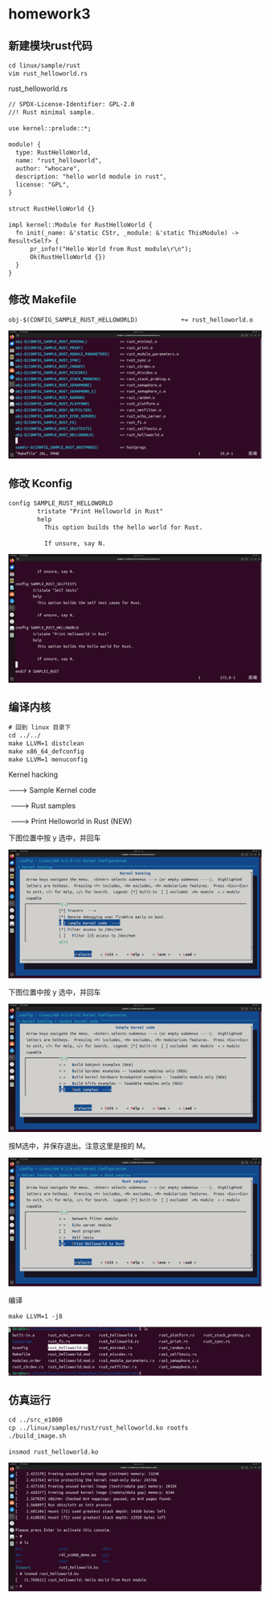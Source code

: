 # homework3



## 新建模块rust代码

```
cd linux/sample/rust
vim rust_helloworld.rs
```

rust_helloworld.rs

```
// SPDX-License-Identifier: GPL-2.0
//! Rust minimal sample.
      
use kernel::prelude::*;
      
module! {
  type: RustHelloWorld,
  name: "rust_helloworld",
  author: "whocare",
  description: "hello world module in rust",
  license: "GPL",
}
      
struct RustHelloWorld {}
      
impl kernel::Module for RustHelloWorld {
  fn init(_name: &'static CStr, _module: &'static ThisModule) -> Result<Self> {
      pr_info!("Hello World from Rust module\r\n");
      Ok(RustHelloWorld {})
  }
}
```



## 修改 Makefile

```
obj-$(CONFIG_SAMPLE_RUST_HELLOWORLD)            += rust_helloworld.o
```

![image-20231109213333261](image/homework3/image-20231109213333261.png)



## 修改 Kconfig



```
config SAMPLE_RUST_HELLOWORLD
        tristate "Print Helloworld in Rust"
        help
          This option builds the hello world for Rust.

          If unsure, say N.
```

![image-20231109213317757](image/homework3/image-20231109213317757.png)



## 编译内核

```
# 回到 linux 目录下
cd ../../
make LLVM=1 distclean
make x86_64_defconfig
make LLVM=1 menuconfig
```

Kernel hacking

  ---> Sample Kernel code

​      ---> Rust samples

​              ---> <M>Print Helloworld in Rust (NEW)

下图位置中按 y 选中，并回车

![image-20231109213538128](image/homework3/image-20231109213538128.png)

下图位置中按 y 选中，并回车

![image-20231109213635693](image/homework3/image-20231109213635693.png)

按M选中，并保存退出。注意这里是按的 M。

![image-20231109224344826](image/homework3/image-20231109224344826.png)

 编译

```
make LLVM=1 -j8
```



![image-20231109225253549](image/homework3/image-20231109225253549.png)



## 仿真运行



```
cd ../src_e1000
cp ../linux/samples/rust/rust_helloworld.ko rootfs
./build_image.sh

insmod rust_helloworld.ko
```



![image-20231109230618410](image/homework3/image-20231109230618410.png)

